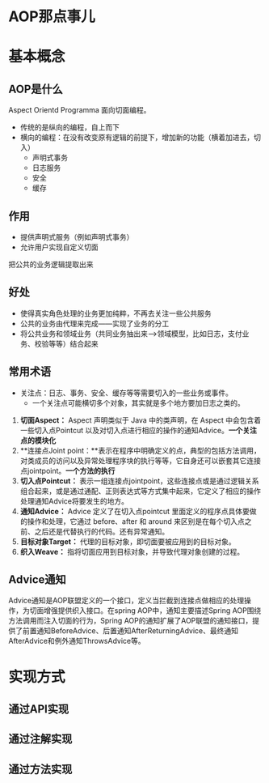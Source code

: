 # AOP那点事儿

# 基本概念

## AOP是什么
Aspect Orientd Programma 面向切面编程。
- 传统的是纵向的编程，自上而下
- 横向的编程：在没有改变原有逻辑的前提下，增加新的功能（横着加进去，切入）
  - 声明式事务
  - 日志服务
  - 安全
  - 缓存

## 作用
- 提供声明式服务（例如声明式事务）
- 允许用户实现自定义切面


把公共的业务逻辑提取出来


## 好处
- 使得真实角色处理的业务更加纯粹，不再去关注一些公共服务
- 公共的业务由代理来完成——实现了业务的分工
- 将公共业务和领域业务（共同业务抽出来——>领域模型，比如日志，支付业务、校验等等）结合起来

## 常用术语
- 关注点：日志、事务、安全、缓存等等需要切入的一些业务或事件。
  - 一个关注点可能横切多个对象，其实就是多个地方要加日志之类的。

1. **切面Aspect：** Aspect 声明类似于 Java 中的类声明，在 Aspect 中会包含着一些切入点Pointcut 以及对切入点进行相应的操作的通知Advice。**一个关注点的模块化**
2. **连接点Joint point：**表示在程序中明确定义的点，典型的包括方法调用，对类成员的访问以及异常处理程序块的执行等等，它自身还可以嵌套其它连接点jointpoint。**一个方法的执行**
3. **切入点Pointcut：** 表示一组连接点jointpoint，这些连接点或是通过逻辑关系组合起来，或是通过通配、正则表达式等方式集中起来，它定义了相应的操作处理通知Advice将要发生的地方。
4. **通知Advice：** Advice 定义了在切入点pointcut 里面定义的程序点具体要做的操作和处理，它通过 before、after 和 around 来区别是在每个切入点之前、之后还是代替执行的代码。还有异常通知。
5. **目标对象Target：** 代理的目标对象，即切面要被应用到的目标对象。
6. **织入Weave：** 指将切面应用到目标对象，并导致代理对象创建的过程。


## Advice通知
 Advice通知是AOP联盟定义的一个接口，定义当拦截到连接点做相应的处理操作，为切面增强提供织入接口。在spring AOP中，通知主要描述Spring AOP围绕方法调用而注入切面的行为，Spring AOP的通知扩展了AOP联盟的通知接口，提供了前置通知BeforeAdvice、后置通知AfterReturningAdvice、最终通知AfterAdvice和例外通知ThrowsAdvice等。

# 实现方式

## 通过API实现

## 通过注解实现

## 通过方法实现